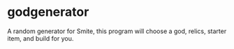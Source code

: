# godgenerator
A random generator for Smite, this program will choose a god, relics, starter item, and build for you.
